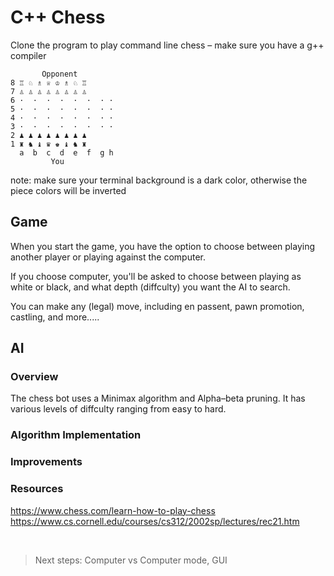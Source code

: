 # C++ Chess

Clone the program to play command line chess – make sure you have a g++ compiler
```
       Opponent
8 ♖ ♘ ♗ ♕ ♔ ♗ ♘ ♖
7 ♙ ♙ ♙ ♙ ♙ ♙ ♙ ♙
6 ·  ·  ·  ·  ·  ·  · ·
5 ·  ·  ·  ·  ·  ·  · ·
4 ·  ·  ·  ·  ·  ·  · ·
3 ·  ·  ·  ·  ·  ·  · ·
2 ♟ ♟ ♟ ♟ ♟ ♟ ♟ ♟
1 ♜ ♞ ♝ ♛ ♚ ♝ ♞ ♜
  a  b  c  d  e  f  g h
         You
```
note: make sure your terminal background is a dark color, otherwise the piece colors will be inverted

## Game
When you start the game, you have the option to choose between playing another player or playing against the computer. 

If you choose computer, you'll be asked to choose between playing as white or black, and what depth (diffculty) you want the AI to search.

You can make any (legal) move, including en passent, pawn promotion, castling, and more.....


## AI
### Overview
The chess bot uses a Minimax algorithm and Alpha–beta pruning. It has various levels of diffculty ranging from easy to hard.
### Algorithm Implementation

### Improvements


### Resources
https://www.chess.com/learn-how-to-play-chess <br>
https://www.cs.cornell.edu/courses/cs312/2002sp/lectures/rec21.htm


<br>

> Next steps: Computer vs Computer mode, GUI
